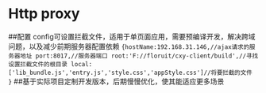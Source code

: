 # Http proxy

##配置 config可设置拦截文件，适用于单页面应用，需要预编译开发，解决跨域问题，以及减少前期服务器配置依赖
`{hostName:192.168.31.146,//ajax请求的服务器地址
port:8017,//服务器端口
root:'F://floruit/cxy-client/build',//寻找设置拦截文件的根目录
local:['lib_bundle.js','entry.js','style.css','appStyle.css']//将要拦截的文件
}`
##基于实际项目定制开发版本，后期慢慢优化，使其能适应更多场景